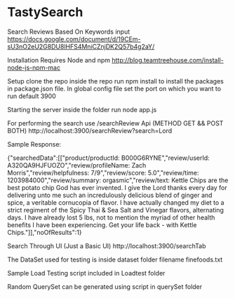 # TastySearch
Search Reviews Based On Keywords input
https://docs.google.com/document/d/19CEm-sU3nO2eU2G8DU8lHFS4MniCZnjDK2Q57b4g2aY/

Installation 
Requires Node and npm
http://blog.teamtreehouse.com/install-node-js-npm-mac

Setup
clone the repo
inside the repo run npm install to install the packages in package.json file.
In global config file set the port on which you want to run default 3900

Starting the server
inside the folder run node app.js

For performing the search use /searchReview Api (METHOD GET && POST BOTH)
http://localhost:3900/searchReview?search=Lord

Sample Response:

{"searchedData":[["product/productId: B000G6RYNE","review/userId: A320QA9HJFUOZO","review/profileName: Zach Morris","review/helpfulness: 7/9","review/score: 5.0","review/time: 1203984000","review/summary: orgasmic","review/text: Kettle Chips are the best potato chip God has ever invented.  I give the Lord thanks every day for delivering unto me such an incredulously delicious blend of ginger and spice, a veritable cornucopia of flavor.  I have actually changed my diet to a strict regiment of the Spicy Thai & Sea Salt and Vinegar flavors, alternating days. I have already lost 5 lbs, not to mention the myriad of other health benefits I have been experiencing. Get your life back - with Kettle Chips."]],"noOfResults":1}

Search Through UI (Just a Basic UI)
http://localhost:3900/searchTab

The DataSet used for testing is inside dataset folder filename finefoods.txt

Sample Load Testing script included in Loadtest folder

Random QuerySet can be generated using script in querySet folder
